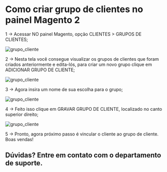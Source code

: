 # Como criar grupo de clientes no painel Magento 2

1 -> Acessar NO painel Magento, opção CLIENTES > GRUPOS DE CLIENTES;

![grupo_cliente](imagem1.png)

2 -> Nesta tela você consegue visualizar os grupos de clientes que foram criados anteriormente e edita-lós, para criar um novo grupo clique em ADICIONAR GRUPO DE CLIENTE;

![grupo_cliente](imagem2.png)

3 -> Agora insira um nome de sua escolha para o grupo;

![grupo_cliente](imagem3.png)

4 -> Feito isso clique em GRAVAR GRUPO DE CLIENTE, localizado no canto superior direito;

![grupo_cliente](imagem4.png)

5 -> Pronto, agora próximo passo é vincular o cliente ao grupo de cliente. Boas vendas!

## Dúvidas? Entre em contato com o departamento de suporte.